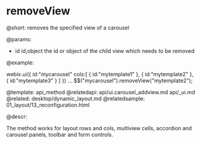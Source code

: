 removeView
=============


@short:
	removes the specified view of a carousel
	

@params:
- id		id,object		the id or object of the child view which needs to be removed


@example:

webix.ui({
	id:"mycarousel"
    cols:[
      { id:"mytemplate1" },
      { id:"mytemplate2" },
      { id:"mytemplate3" }
   ]
})
...
$$("mycarousel").removeView("mytemplate2");

@template:	api_method
@relatedapi:
	api/ui.carousel_addview.md
    api/_ui.md
@related:
	desktop/dynamic_layout.md
@relatedsample: 
	01_layout/13_reconfiguration.html

@descr:

The method works for layout rows and cols, multiview cells, accordion and carousel panels, toolbar and form controls.




